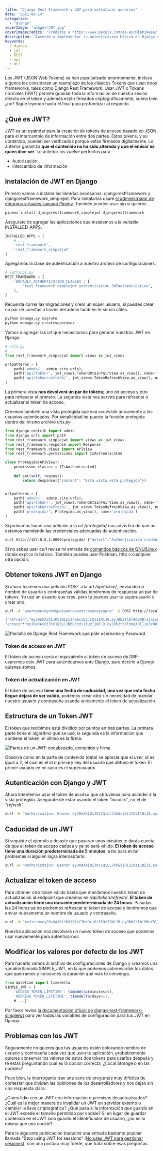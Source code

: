 ```yaml
---
title: "Django Rest Framework y JWT para autenticar usuarios"
date: "2021-06-14"
categories: 
  - "django"
coverImage: "images/JWT.jpg"
coverImageCredits: "Créditos a https://www.pexels.com/es-es/@iamikeee/"
description: "Aprende a implementar la autenticación básica en Django usando JWT y Django Rest Framework por medio de tokens de acceso y de refresco."
keywords:
  - django
  - jwt
  - REST
  - api
  - drf
---
```


Los JWT (JSON Web Tokens) se han popularizado enormemente, incluso algunos las consideran un reemplazo de los clásicos Tokens que usan otros frameworks, tales como Django Rest Framework. Usar JWT o Tokens normales (SWT) permite guardar toda la información de nuestra sesión directo en el token y además están firmados criptográficamente, suena bien ¿no? Sigue leyendo hasta el final para profundizar al respecto.

## ¿Qué es JWT?

JWT es un estándar para la creación de tokens de acceso basado en JSON, para el intercambio de información entre dos partes. Estos tokens, y su contenido, pueden ser verificados porque están firmados digitalmente. Lo anterior garantiza **que el contenido no ha sido alterado y que el emisor es quien dice ser**. Lo anterior los vuelve perfectos para:

- Autorización
- Intercambio de información

## Instalación de JWT en Django

Primero vamos a instalar las librerías necesarias: djangorestframework y djangorestframework\_simplejwt. Para instalarlas usaré [el administrador de entornos virtuales llamado Pipenv](https://coffeebytes.dev/pipenv-el-administrador-de-entornos-virtuales-que-no-conoces/). También puedes usar pip si quieres.

```python
pipenv install djangorestframework_simplejwt djangorestframework
```

Asegurate de agregar las aplicaciones que instalamos a la variable INSTALLED\_APPS.

```python
INSTALLED_APPS = [
    # ...
    'rest_framework',
    'rest_framework_simplejwt'
]
```

Agregamos la clase de autenticación a nuestro archivo de configuraciones.

```python
# settings.py
REST_FRAMEWORK = {
    'DEFAULT_AUTHENTICATION_CLASSES': [
        'rest_framework_simplejwt.authentication.JWTAuthentication',
    ],
}
```

Recuerda correr las migraciones y crear un súper usuario, si puedes crear un par de cuentas a través del admin también te serían útiles.

```python
python manage.py migrate
python manage.py createsuperuser
```

Vamos a agregar las url que necesitamos para generar nuestros JWT en Django

```python
# urls.py
# ...
from rest_framework_simplejwt import views as jwt_views

urlpatterns = [
    path('admin/', admin.site.urls),
    path('api/token/', jwt_views.TokenObtainPairView.as_view(), name='token_obtain_pair'),
    path('api/token/refresh/', jwt_views.TokenRefreshView.as_view(), name='token_refresh'),
]
```

La primera vista **nos devolverá un par de tokens**; uno de acceso y otro para refrescar el primero. La segunda vista nos servirá para refrescar o actualizar el token de acceso.

Creemos también una vista protegida que sea accesible únicamente a los usuarios autenticados. Por simplicidad he puesto la función protegida dentro del mismo archivo _urls.py_

```python
from django.contrib import admin
from django.urls import path
from rest_framework_simplejwt import views as jwt_views
from rest_framework.response import Response
from rest_framework.views import APIView
from rest_framework.permissions import IsAuthenticated

class Protegida(APIView):
    permission_classes = [IsAuthenticated]
    
    def get(self, request):
        return Response({"content": "Esta vista está protegida"})


urlpatterns = [
    path('admin/', admin.site.urls),
    path('api/token/', jwt_views.TokenObtainPairView.as_view(), name='token_obtain_pair'),
    path('api/token/refresh/', jwt_views.TokenRefreshView.as_view(), name='token_refresh'),
    path('protegida/', Protegida.as_view(), name='protegida')
]
```

Si probamos hacer una petición a la url _/protegida/_ nos advertirá de que no estamos mandando las credenciales adecuadas de autenticación.

```bash
curl http://127.0.0.1:8000/protegida/ {"detail":"Authentication credentials were not provided."}
```

Si no sabes usar curl revisa mi entrada de [comandos básicos de GNU/Linux](https://coffeebytes.dev/comandos-de-linux-que-deberias-conocer-tercera-parte/) donde explico lo básico. También puedes usar Postman, http o cualquier otra opción.

## Obtener tokens JWT en Django

Si ahora hacemos una petición POST a la url _/api/token/_, enviando un nombre de usuario y contraseñas válidas tendremos de respuesta un par de tokens. Yo usé un usuario que cree, pero tú puedes usar tu superusuario o crear uno.

```bash
curl -d "username=kyoko&password=contrasenasegura" -X POST http://localhost:8000/api/token/

{"refresh":"eyJ0eXAiOiJKV1QiLCJhbGciOiJIUzI1NiJ9.eyJ0b2tlbl90eXBlIjoicmVmcmVzaCIsImV4cCI6MTYyMzQ0NjEzNiwianRpIjoiMjcyOTI0OTkwOGVhNGQ2ZjkxMDFiMGI4ZjhlZDZkY2QiLCJ1c2VyX2lkIjoyfQ.zkCWbKBnkDCukZVB8cHiCnrUOHRl1vWF6Oqg29IFT7A",
"access":"eyJ0eXAiOiJKV1QiLCJhbGciOiJIUzI1NiJ9.eyJ0b2tlbl90eXBlIjoiYWNjZXNzIiwiZXhwIjoxNjIzMzYwMDM2LCJqdGkiOiIzYzY2MDI3YzhiMjE0NmM4OGQ5NTY0MGUxYzc1ODAxYSIsInVzZXJfaWQiOjJ9.juG7sbemKUOTEnzNv4XiXCfChrG3q9wBw4Sj0g1L9EM"}
```

![Pantalla de Django Rest Framework que pide username y Password](images/JWTApiEndPoint.png)

### Token de acceso en JWT

El token de acceso sería el equivalente al token de acceso de DRF; usaremos este JWT para autenticarnos ante Django, para decirle a Django quienes somos.

### Token de actualización en JWT

El token de acceso **tiene una fecha de caducidad, una vez que esta fecha llegue dejará de ser valido**, podemos crear otro sin necesidad de mandar nuestro usuario y contraseña usando únicamente el token de actualización.

## Estructura de un Token JWT

El token que recibimos está dividido por puntos en tres partes. La primera parte tiene el algoritmo que se usó, la segunda es la información que contiene el token, el último es la firma.

![Partes de un JWT: encabezado, contenido y firma.](images/JWTDjango.png)

Observa como en la parte de contenido (data) se aprecia que el _user\_id_ es igual a 2, el cual es el id o primary key del usuario que obtuvo el token. El primer usuario en mi caso es el superusuario.

## Autenticación con Django y JWT

Ahora intentemos usar el token de acceso que obtuvimos para acceder a la vista protegida. Asegurate de estar usando el token _"access"_, no el de _"refresh"_.

```bash
curl -H "Authorization: Bearer eyJ0eXAiOiJKV1QiLCJhbGciOiJIUzI1NiJ9.eyJ0b2tlbl90eXBlIjoiYWNjZXNzIiwiZXhwIjoxNjIzxOTA5MmY4ZTJhNzNkZDM3YyIsInVzZXJfaWQiOjJ9.ibQPgQuEgnuTY6PGja-GLZv4TrAQtKKCgue_muJKlE4" http://127.0.0.1:8000/protegida/ {"content":"Esta vista está protegida"}
```

## Caducidad de un JWT

Si seguiste el ejemplo y dejaste que pasaran unos minutos te darás cuenta de que el token de acceso caduca y ya no será válido. **El token de acceso tiene una duración predeterminada de 5 minutos**, esto para evitar problemas si alguien logra interceptarlo.

```bash
curl -H "Authorization: Bearer eyJ0eXAiOiJKV1QiLCJhbGciOiJIUzI1NiJ9.eyJ0b2tlbl90eXBlIjoiYWNjZXNzIiwiZXhwIjoxNjIzxOTA5MmY4ZTJhNzNkZDM3YyIsInVzZXJfaWQiOjJ9.ibQPgQuEgnuTY6PGja-GLZv4TrAQtKKCgue_muJKlE4" http://127.0.0.1:8000/protegida/ {"detail":"Given token not valid for any token type","code":"token_not_valid","messages":[{"token_class":"AccessToken","token_type":"access","message":"Token is invalid or expired"}]}
```

## Actualizar el token de acceso

Para obtener otro token válido basta que mandemos nuestro token de actualización al endpoint que creamos en _/api/token/refresh/_. **El token de actualización tiene una duración predeterminada de 24 horas.** Pasadas las 24 horas ya no podremos refrescar el token de acceso y tendremos que enviar nuevamente un nombre de usuario y contraseña.

```bash
curl -d "refresh=eyJ0eXAiOiJKV1QiLCJhbGciOiJIUzI1NiJ9.eyJ0b2tlbl90eXBlIjoicmVmcmVzaCIsImV4cCI6MTYyMzQ0NjEzNiwianRpIjoiMjcyOTI0OTkwOGVhNGQ2ZjkxMDFiMGI4ZjhlZDZkY2QiLCJ1c2VyX2lkIjoyfQ.zkCWbKBnkDCukZVB8cHiCnrUOHRl1vWF6Oqg29IFT7A" -X POST http://127.0.0.1:8000/api/token/refresh/ {"access":"eyJ0eXAiOiJKV1QiLCJhbGciOiJIUzI1NiJ9.eyJ0b2tlbl90eXBlIjoiYWNjZXNzIiwiZXhwIjoxNjIzMzY1NDU3LCJqdGkiOiJlZjljNWFiYjI1MzU0YWJjYjc4YWRmNTI2MDA2OTEwNCIsInVzZXJfaWQiOjJ9.RPrfobpIF52W0wdNJk4zLYcgWpymZdgAPFxOIH0KEsk"}
```

Nuestra aplicación nos devolverá un nuevo token de acceso que podemos usar nuevamente para autenticarnos.

## Modificar los valores por defecto de los JWT

Para hacerlo vamos al archivo de configuraciones de Django y creamos una variable llamada SIMPLE\_JWT, en la que podemos sobreescribir los datos que querramos y colocarles la duración que más te convenga.

```javascript
from datetime import timedelta
SIMPLE_JWT = {
    'ACCESS_TOKEN_LIFETIME': timedelta(minutes=5),
    'REFRESH_TOKEN_LIFETIME': timedelta(days=1),
    # ...}
```

Por favor revisa [la documentación oficial de django-rest-framework-simplejwt](https://django-rest-framework-simplejwt.readthedocs.io/en/latest/settings.html#refresh-token-lifetime) para ver todas las variables de configuración para tus JWT en Django.

## Problemas con los JWT

Seguramente no quieres que tus usuarios estén colocando nombre de usuario y contraseña cada vez que usen tu aplicación, probablemente quieres conservar los valores de estos dos tokens para usarlos después y te estás preguntando cual es la opción correcta, ¿Local Storage o en las cookies?

Pues bien, la interrogante trae una serie de preguntas muy difíciles de contestar que dividen las opiniones de los desarrolladores y nos dejan sin una respuesta clara:

¿Como lidio con un JWT con información o permisos desactualizados? ¿Cuál es la mejor manera de invalidar un JWT un servidor externo o cambiar la llave critptográfica? ¿Qué pasa si la información que guardo en el JWT excede el tamaño permitido por cookie? Si en lugar de guardar contenido en el JWT solo guardo el identificador de usuario, ¿no es lo mismo que una cookie?

Para la siguiente publicación traduciré una entrada bastante popular llamada "Stop using JWT for sessions" ([No uses JWT para gestionar sesiones](https://coffeebytes.dev/no-uses-jwt-para-gestionar-sesiones-traduccion/)), con una postura muy fuerte, que trata sobre esas preguntas.
